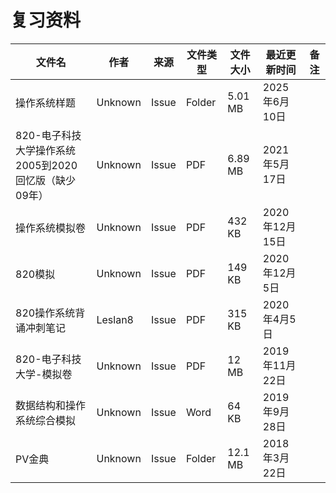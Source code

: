 # 复习资料

文件名|作者|来源|文件类型|文件大小|最近更新时间|备注
---|---|---|---|---|---|---
操作系统样题|Unknown|Issue|Folder|5.01 MB|2025年6月10日
820-电子科技大学操作系统2005到2020回忆版（缺少09年）|Unknown|Issue|PDF|6.89 MB|2021年5月17日
操作系统模拟卷|Unknown|Issue|PDF|432 KB|2020年12月15日
820模拟|Unknown|Issue|PDF|149 KB|2020年12月5日
820操作系统背诵冲刺笔记|Leslan8|Issue|PDF|315 KB|2020年4月5日
820-电子科技大学-模拟卷|Unknown|Issue|PDF|12 MB|2019年11月22日
数据结构和操作系统综合模拟|Unknown|Issue|Word|64 KB|2019年9月28日
PV金典|Unknown|Issue|Folder|12.1 MB|2018年3月22日
